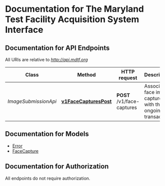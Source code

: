 # Documentation for The Maryland Test Facility Acquisition System Interface

<a name="documentation-for-api-endpoints"></a>
## Documentation for API Endpoints

All URIs are relative to *http://api.mdtf.org*

| Class | Method | HTTP request | Description |
|------------ | ------------- | ------------- | -------------|
| *ImageSubmissionApi* | [**v1FaceCapturesPost**](Apis/ImageSubmissionApi.md#v1facecapturespost) | **POST** /v1/face-captures | Associate a face image capture with the ongoing transaction. |


<a name="documentation-for-models"></a>
## Documentation for Models

 - [Error](./Models/Error.md)
 - [FaceCapture](./Models/FaceCapture.md)


<a name="documentation-for-authorization"></a>
## Documentation for Authorization

All endpoints do not require authorization.
